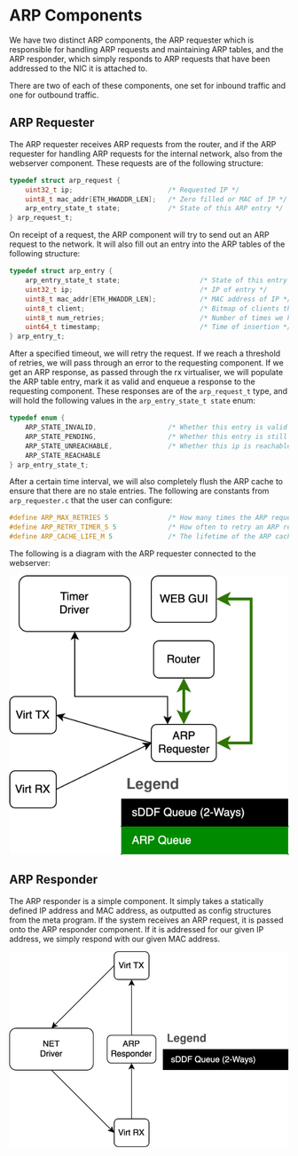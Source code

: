 # ARP Components

We have two distinct ARP components, the ARP requester which is responsible for handling ARP requests and
maintaining ARP tables, and the ARP responder, which simply responds to ARP requests that have been addressed
to the NIC it is attached to.

There are two of each of these components, one set for inbound traffic and one for outbound traffic.

## ARP Requester

The ARP requester receives ARP requests from the router, and if the ARP requester for handling
ARP requests for the internal network, also from the webserver component. These requests are of
the following structure:

```c
typedef struct arp_request {
    uint32_t ip;                        /* Requested IP */
    uint8_t mac_addr[ETH_HWADDR_LEN];   /* Zero filled or MAC of IP */
    arp_entry_state_t state;            /* State of this ARP entry */
} arp_request_t;
```

On receipt of a request, the ARP component will try to send out an ARP request
to the network. It will also fill out an entry into the ARP tables of the following structure:

```c
typedef struct arp_entry {
    arp_entry_state_t state;                    /* State of this entry */
    uint32_t ip;                                /* IP of entry */
    uint8_t mac_addr[ETH_HWADDR_LEN];           /* MAC address of IP */
    uint8_t client;                             /* Bitmap of clients that initiated the request */
    uint8_t num_retries;                        /* Number of times we have sent out an arp request */
    uint64_t timestamp;                         /* Time of insertion */
} arp_entry_t;
```

After a specified timeout, we will retry the request. If we reach a threshold of retries,
we will pass through an error to the requesting component.
If we get an ARP response, as passed through the rx virtualiser, we will populate the ARP
table entry, mark it as valid and enqueue a response to the requesting component. These responses
are of the `arp_request_t` type, and will hold the following values in the `arp_entry_state_t state` enum:

```c
typedef enum {
    ARP_STATE_INVALID,                  /* Whether this entry is valid entry in the table */
    ARP_STATE_PENDING,                  /* Whether this entry is still pending a response */
    ARP_STATE_UNREACHABLE,              /* Whether this ip is reachable and listed mac has meaning */
    ARP_STATE_REACHABLE
} arp_entry_state_t;
```

After a certain time interval, we will also completely flush the ARP cache to ensure that there are no
stale entries. The following are constants from `arp_requester.c` that the user can configure:
```c
#define ARP_MAX_RETRIES 5               /* How many times the ARP requester will send out an ARP request. */
#define ARP_RETRY_TIMER_S 5             /* How often to retry an ARP request, in seconds. */
#define ARP_CACHE_LIFE_M 5              /* The lifetime of the ARP cache in minutes. After this time elapses, the cache is flushed. */
```
The following is a diagram with the ARP requester connected to the webserver:

![](../images/arp_requester.svg)

## ARP Responder

The ARP responder is a simple component. It simply takes a statically defined IP address
and MAC address, as outputted as config structures from the meta program. If the system
receives an ARP request, it is passed onto the ARP responder component. If it is addressed
for our given IP address, we simply respond with our given MAC address.

![](../images/arp_responder.svg)